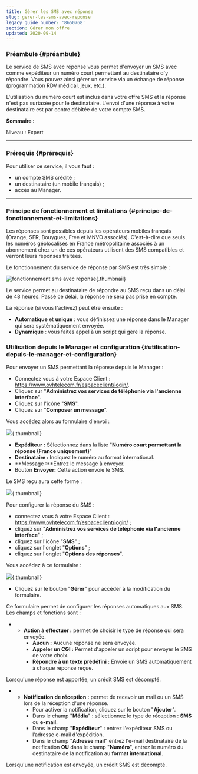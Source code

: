 ```yaml
---
title: Gérer les SMS avec réponse
slug: gerer-les-sms-avec-reponse
legacy_guide_number: '8650768'
section: Gérer mon offre
updated: 2020-09-14
---
```


### Préambule {#préambule}

Le service de SMS avec réponse vous permet d'envoyer un SMS avec comme expéditeur un numéro court permettant au destinataire d'y répondre. Vous pouvez ainsi gérer un service via un échange de réponse (programmation RDV médical, jeux, etc.).

L'utilisation du numéro court est inclus dans votre offre SMS et la réponse n'est pas surtaxée pour le destinataire. L'envoi d'une réponse à votre destinataire est par contre débitée de votre compte SMS.

**Sommaire :**

Niveau : Expert

------------------------------------------------------------------------

### Prérequis {#prérequis}

Pour utiliser ce service, il vous faut :

-   un compte SMS crédité ;
-   un destinataire (un mobile français) ;
-   accès au Manager.

------------------------------------------------------------------------

### Principe de fonctionnement et limitations {#principe-de-fonctionnement-et-limitations}

Les réponses sont possibles depuis les opérateurs mobiles français (Orange, SFR, Bouygues, Free et MNVO associés). C'est-à-dire que seuls les numéros géolocalisés en France métropolitaine associés à un abonnement chez un de ces opérateurs utilisent des SMS compatibles et verront leurs réponses traitées.

Le fonctionnement du service de réponse par SMS est très simple :

![fonctionnement sms avec réponse](images/SMSreponse.png){.thumbnail}

Le service permet au destinataire de répondre au SMS reçu dans un délai de 48 heures. Passé ce délai, la réponse ne sera pas prise en compte.

La réponse (si vous l'activez) peut être ensuite :

-   **Automatique** et **unique** : vous définissez une réponse dans le Manager qui sera systématiquement envoyée.
-   **Dynamique** : vous faites appel à un script qui gère la réponse.

### Utilisation depuis le Manager et configuration {#utilisation-depuis-le-manager-et-configuration}

Pour envoyer un SMS permettant la réponse depuis le Manager :

-   Connectez vous à votre Espace Client : <https://www.ovhtelecom.fr/espaceclient/login/>.
-   Cliquez sur "**Administrez vos services de téléphonie via l'ancienne interface**".
-   Cliquez sur l'icône "**SMS**".
-   Cliquez sur "**Composer un message**".

Vous accédez alors au formulaire d'envoi :

![](images/2015-05-27-160330_720x578_scrot.png){.thumbnail}

-   **Expéditeur :** Sélectionnez dans la liste "**Numéro court permettant la réponse (France uniquement)**"
-   **Destinataire :** Indiquez le numéro au format international.
-   **Message :**Entrez le message à envoyer.
-   Bouton **Envoyer:** Cette action envoie le SMS.

Le SMS reçu aura cette forme :

![](images/Screenshot_2015-05-27-16-16-55.png){.thumbnail}

Pour configurer la réponse du SMS :

-   connectez vous à votre Espace Client : <https://www.ovhtelecom.fr/espaceclient/login/> ;
-   cliquez sur "**Administrez vos services de téléphonie via l'ancienne interface**" ;
-   cliquez sur l'icône "**SMS**" ;
-   cliquez sur l'onglet "**Options**" ;
-   cliquez sur l'onglet "**Options des réponses**".

Vous accédez à ce formulaire :

![](images/2015-05-27-163153_716x612_scrot.png){.thumbnail}

-   Cliquez sur le bouton "**Gérer**" pour accéder à la modification du formulaire.

Ce formulaire permet de configurer les réponses automatiques aux SMS. Les champs et fonctions sont :

-   -   **Action à effectuer :** permet de choisir le type de réponse qui sera envoyée.
        -   **Aucun :** Aucune réponse ne sera envoyée.
        -   **Appeler un CGI :** Permet d'appeler un script pour envoyer le SMS de votre choix.
        -   **Répondre à un texte prédéfini :** Envoie un SMS automatiquement à chaque réponse reçue.

Lorsqu'une réponse est apportée, un crédit SMS est décompté.

-   -   **Notification de réception :** permet de recevoir un mail ou un SMS lors de la réception d'une réponse.
        -   Pour activer la notification, cliquez sur le bouton "**Ajouter**".
        -   Dans le champ "**Média**" : sélectionnez le type de réception : **SMS** ou **e-mail**.
        -   Dans le champ "**Expéditeur**" : entrez l'expéditeur SMS ou l’adresse e-mail d'expédition.
        -   Dans le champ "**Adresse mail**" entrez l'e-mail destinataire de la notification **OU** dans le champ "**Numéro**", entrez le numéro du destinataire de la notification au **format international**.

Lorsqu'une notification est envoyée, un crédit SMS est décompté.



